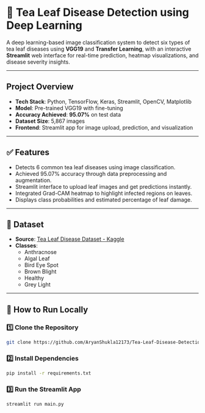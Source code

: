 # 🍃 Tea Leaf Disease Detection using Deep Learning

A deep learning-based image classification system to detect six types of tea leaf diseases using **VGG19** and **Transfer Learning**, with an interactive **Streamlit** web interface for real-time prediction, heatmap visualizations, and disease severity insights.

---

## Project Overview

- **Tech Stack**: Python, TensorFlow, Keras, Streamlit, OpenCV, Matplotlib  
- **Model**: Pre-trained VGG19 with fine-tuning  
- **Accuracy Achieved**: **95.07%** on test data  
- **Dataset Size**: 5,867 images  
- **Frontend**: Streamlit app for image upload, prediction, and visualization  

---

## ✅ Features

- Detects 6 common tea leaf diseases using image classification.
- Achieved 95.07% accuracy through data preprocessing and augmentation.
- Streamlit interface to upload leaf images and get predictions instantly.
- Integrated Grad-CAM heatmap to highlight infected regions on leaves.
- Displays class probabilities and estimated percentage of leaf damage.

---

## 📂 Dataset

- **Source**: [Tea Leaf Disease Dataset - Kaggle](https://www.kaggle.com/datasets/saikatdatta1994/tea-leaf-disease/data)  
- **Classes**:
  - Anthracnose
  - Algal Leaf
  - Bird Eye Spot
  - Brown Blight
  - Healthy
  - Grey Light

---

## 🚀 How to Run Locally

### 1️⃣ Clone the Repository
```bash
git clone https://github.com/AryanShukla12173/Tea-Leaf-Disease-Detection-using-Deep-Learning.git]
```

### 2️⃣ Install Dependencies
```bash
pip install -r requirements.txt
```

### 3️⃣ Run the Streamlit App
```bash
streamlit run main.py
```


